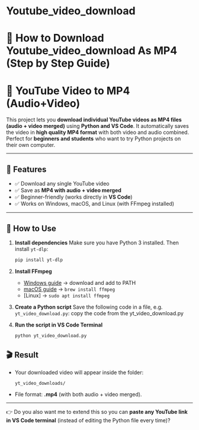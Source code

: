 # Youtube\_video\_download

# 🎵 How to Download Youtube\_video\_download As MP4 (Step by Step Guide)

# 🎵 YouTube Video to MP4 (Audio+Video)

This project lets you **download individual YouTube videos as MP4 files (audio + video merged)** using **Python and VS Code**.
It automatically saves the video in **high quality MP4 format** with both video and audio combined.
Perfect for **beginners and students** who want to try Python projects on their own computer.

---

## 📌 Features

* ✅ Download any single YouTube video
* ✅ Save as **MP4 with audio + video merged**
* ✅ Beginner-friendly (works directly in **VS Code**)
* ✅ Works on Windows, macOS, and Linux (with FFmpeg installed)

---

## 🚀 How to Use

1. **Install dependencies**
   Make sure you have Python 3 installed. Then install `yt-dlp`:

   ```sh
   pip install yt-dlp
   ```

2. **Install FFmpeg**

   * [Windows guide](https://www.gyan.dev/ffmpeg/builds/) → download and add to PATH
   * [macOS guide](https://formulae.brew.sh/formula/ffmpeg) → `brew install ffmpeg`
   * \[Linux] → `sudo apt install ffmpeg`

3. **Create a Python script**
   Save the following code in a file, e.g. `yt_video_download.py`: copy the code from the yt_video_download.py

4. **Run the script in VS Code Terminal**

   ```sh
   python yt_video_download.py
   ```

## 🎬 Result

* Your downloaded video will appear inside the folder:

  ```
  yt_video_downloads/
  ```
* File format: **.mp4** (with both audio + video merged).

---

👉 Do you also want me to extend this so you can **paste any YouTube link in VS Code terminal** (instead of editing the Python file every time)?
